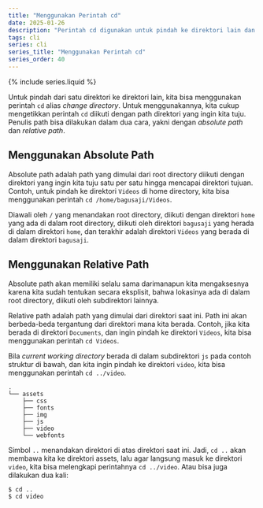 ```yaml
---
title: "Menggunakan Perintah cd"
date: 2025-01-26
description: "Perintah cd digunakan untuk pindah ke direktori lain dan wajib kita kuasai untuk melakukan navigasi di dalam command line."
tags: cli
series: cli
series_title: "Menggunakan Perintah cd"
series_order: 40
---
```


{% include series.liquid %}

Untuk pindah dari satu direktori ke direktori lain, kita bisa menggunakan perintah `cd` alias *change directory*. Untuk menggunakannya, kita cukup mengetikkan perintah `cd` diikuti dengan path direktori yang ingin kita tuju. Penulis path bisa dilakukan dalam dua cara, yakni dengan *absolute path* dan *relative path*.

## Menggunakan Absolute Path

Absolute path adalah path yang dimulai dari root directory diikuti dengan direktori yang ingin kita tuju satu per satu hingga mencapai direktori tujuan. Contoh, untuk pindah ke direktori `Videos` di home directory, kita bisa menggunakan perintah `cd /home/bagusaji/Videos`. 

Diawali oleh `/` yang menandakan root directory, diikuti dengan direktori `home` yang ada di dalam root directory, diikuti oleh direktori `bagusaji` yang herada di dalam direktori `home`, dan terakhir adalah direktori `Videos` yang berada di dalam direktori `bagusaji`.

## Menggunakan Relative Path

Absolute path akan memiliki selalu sama darimanapun kita mengaksesnya karena kita sudah tentukan secara eksplisit, bahwa lokasinya ada di dalam root directory, diikuti oleh subdirektori lainnya. 

Relative path adalah path yang dimulai dari direktori saat ini. Path ini akan berbeda-beda tergantung dari direktori mana kita berada. Contoh, jika kita berada di direktori `Documents`, dan ingin pindah ke direktori `Videos`, kita bisa menggunakan perintah `cd Videos`. 

Bila *current working directory* berada di dalam subdirektori `js` pada contoh struktur di bawah, dan kita ingin pindah ke direktori `video`, kita bisa menggunakan perintah `cd ../video`.

```
.
└── assets
    ├── css
    ├── fonts
    ├── img
    ├── js
    ├── video
    └── webfonts
```

Simbol `..` menandakan direktori di atas direktori saat ini. Jadi, `cd ..` akan membawa kita ke direktori assets, lalu agar langsung masuk ke direktori `video`, kita bisa melengkapi perintahnya `cd ../video`. Atau bisa juga dilakukan dua kali:

```bash
$ cd ..
$ cd video
```

